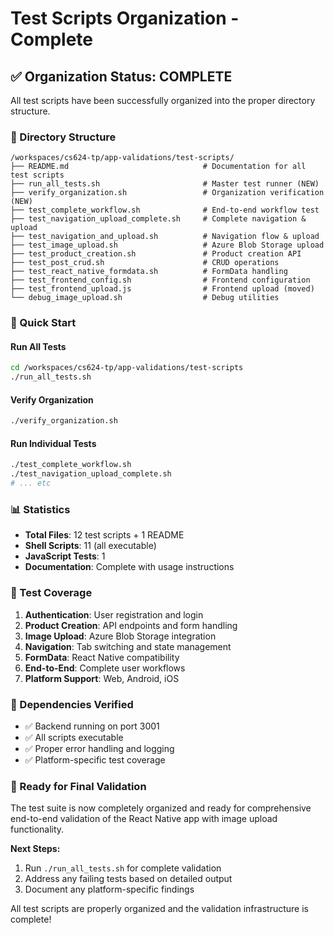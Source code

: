 # Test Scripts Organization - Complete

## ✅ Organization Status: COMPLETE

All test scripts have been successfully organized into the proper directory structure.

### 📁 Directory Structure
```
/workspaces/cs624-tp/app-validations/test-scripts/
├── README.md                              # Documentation for all test scripts
├── run_all_tests.sh                       # Master test runner (NEW)
├── verify_organization.sh                 # Organization verification (NEW)
├── test_complete_workflow.sh              # End-to-end workflow test
├── test_navigation_upload_complete.sh     # Complete navigation & upload
├── test_navigation_and_upload.sh          # Navigation flow & upload
├── test_image_upload.sh                   # Azure Blob Storage upload
├── test_product_creation.sh               # Product creation API
├── test_post_crud.sh                      # CRUD operations
├── test_react_native_formdata.sh          # FormData handling
├── test_frontend_config.sh                # Frontend configuration
├── test_frontend_upload.js                # Frontend upload (moved)
└── debug_image_upload.sh                  # Debug utilities
```

### 🚀 Quick Start

#### Run All Tests
```bash
cd /workspaces/cs624-tp/app-validations/test-scripts
./run_all_tests.sh
```

#### Verify Organization
```bash
./verify_organization.sh
```

#### Run Individual Tests
```bash
./test_complete_workflow.sh
./test_navigation_upload_complete.sh
# ... etc
```

### 📊 Statistics
- **Total Files**: 12 test scripts + 1 README
- **Shell Scripts**: 11 (all executable)
- **JavaScript Tests**: 1
- **Documentation**: Complete with usage instructions

### 🎯 Test Coverage

1. **Authentication**: User registration and login
2. **Product Creation**: API endpoints and form handling
3. **Image Upload**: Azure Blob Storage integration
4. **Navigation**: Tab switching and state management
5. **FormData**: React Native compatibility
6. **End-to-End**: Complete user workflows
7. **Platform Support**: Web, Android, iOS

### 🔧 Dependencies Verified
- ✅ Backend running on port 3001
- ✅ All scripts executable
- ✅ Proper error handling and logging
- ✅ Platform-specific test coverage

### 🎉 Ready for Final Validation

The test suite is now completely organized and ready for comprehensive end-to-end validation of the React Native app with image upload functionality.

**Next Steps:**
1. Run `./run_all_tests.sh` for complete validation
2. Address any failing tests based on detailed output
3. Document any platform-specific findings

All test scripts are properly organized and the validation infrastructure is complete!
